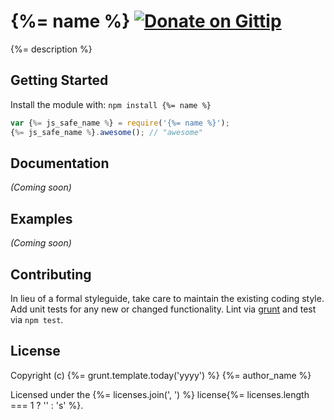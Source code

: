 # {%= name %} [![Donate on Gittip](http://badgr.co/gittip/twolfson.png)](https://www.gittip.com/twolfson/)

{%= description %}

## Getting Started
Install the module with: `npm install {%= name %}`

```javascript
var {%= js_safe_name %} = require('{%= name %}');
{%= js_safe_name %}.awesome(); // "awesome"
```

## Documentation
_(Coming soon)_

## Examples
_(Coming soon)_

## Contributing
In lieu of a formal styleguide, take care to maintain the existing coding style. Add unit tests for any new or changed functionality. Lint via [grunt](https://github.com/gruntjs/grunt) and test via `npm test`.

## License
Copyright (c) {%= grunt.template.today('yyyy') %} {%= author_name %}

Licensed under the {%= licenses.join(', ') %} license{%= licenses.length === 1 ? '' : 's' %}.
